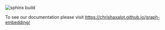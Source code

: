 ![sphinx build](https://github.com/chrishaxalot/graph-embedding/actions/workflows/main.yml/badge.svg)

To see our documentation please visit https://chrishaxalot.github.io/graph-embedding/